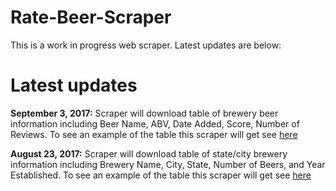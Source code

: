 # Rate-Beer-Scraper

This is a work in progress web scraper. Latest updates are below:

# Latest updates

**September 3, 2017:** Scraper will download table of brewery beer information including Beer Name, ABV, Date Added, Score, Number of Reviews. To see an example of the table this scraper will get see [here](https://www.ratebeer.com/brewers/avondale-brewing-company/12890/)


**August 23, 2017:** Scraper will download table of state/city brewery information including Brewery Name, City, State, Number of Beers, and Year Established. To see an example of the table this scraper will get see [here](https://www.ratebeer.com/breweries/colorado/6/213/)
